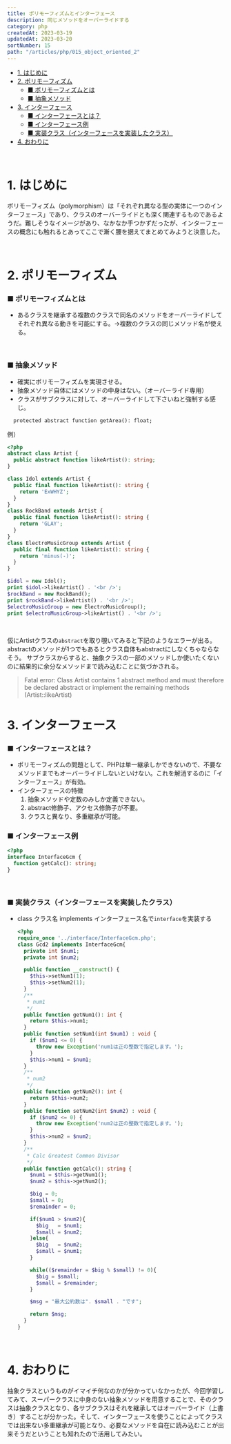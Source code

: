 ```yaml
---
title: ポリモーフィズムとインターフェース
description: 同じメソッドをオーバーライドする
category: php
createdAt: 2023-03-19
updatedAt: 2023-03-20
sortNumber: 15
path: "/articles/php/015_object_oriented_2"
---
```


<nuxt-content-wrapper>


- [1. はじめに](#1-はじめに)
- [2. ポリモーフィズム](#2-ポリモーフィズム)
    - [■ ポリモーフィズムとは](#-ポリモーフィズムとは)
    - [■ 抽象メソッド](#-抽象メソッド)
- [3. インターフェース](#3-インターフェース)
    - [■ インターフェースとは？](#-インターフェースとは)
    - [■ インターフェース例](#-インターフェース例)
    - [■ 実装クラス（インターフェースを実装したクラス）](#-実装クラスインターフェースを実装したクラス)
- [4. おわりに](#4-おわりに)


<br>

# 1. はじめに
ポリモーフィズム（polymorphism）は「それぞれ異なる型の実体に一つのインターフェース」であり、クラスのオーバーライドとも深く関連するものであるようだ。難しそうなイメージがあり、なかなか手つかずだったが、インターフェースの概念にも触れるとあってここで漸く腰を据えてまとめてみようと決意した。

<br>

# 2. ポリモーフィズム
### ■ ポリモーフィズムとは
- あるクラスを継承する複数のクラスで同名のメソッドをオーバーライドしてそれぞれ異なる動きを可能にする。→複数のクラスの同じメソッド名が使える。

<br>

### ■ 抽象メソッド
- 確実にポリモーフィズムを実現させる。
- 抽象メソッド自体にはメソッドの中身はない。（オーバーライド専用）
- クラスがサブクラスに対して、オーバーライドして下さいねと強制する感じ。
```
  protected abstract function getArea(): float;
```

例）
  ```php
  <?php
  abstract class Artist {
    public abstract function likeArtist(): string;
  }

  class Idol extends Artist {
    public final function likeArtist(): string {
      return 'ExWHYZ';
    }
  }
  class RockBand extends Artist {
    public final function likeArtist(): string {
      return 'GLAY';
    }
  }
  class ElectroMusicGroup extends Artist {
    public final function likeArtist(): string {
      return 'minus(-)';
    }
  }

  $idol = new Idol();
  print $idol->likeArtist() . '<br />';
  $rockBand = new RockBand();
  print $rockBand->likeArtist() . '<br />';
  $electroMusicGroup = new ElectroMusicGroup();
  print $electroMusicGroup->likeArtist() . '<br />';

  ```

<br>

仮にArtistクラスの`abstract`を取り覗いてみると下記のようなエラーが出る。
abstractのメソッドが1つでもあるとクラス自体もabstractにしなくちゃならなそう。
サブクラスからすると、抽象クラスの一部のメソッドしか使いたくないのに結果的に余分なメソッドまで読み込むことに気づかされる。

> Fatal error: Class Artist contains 1 abstract method and must therefore be declared abstract or implement the remaining methods (Artist::likeArtist) 

# 3. インターフェース
### ■ インターフェースとは？
- ポリモーフィズムの問題として、PHPは単一継承しかできないので、不要なメソッドまでもオーバーライドしないといけない。これを解消するのに「インターフェース」が有効。
- インターフェースの特徴
  1. 抽象メソッドや定数のみしか定義できない。
  2. abstract修飾子、アクセス修飾子が不要。
  3. クラスと異なり、多重継承が可能。


### ■ インターフェース例
  ```php
 <?php
  interface InterfaceGcm {
    function getCalc(): string;
  }

  ```

<br>

### ■ 実装クラス（インターフェースを実装したクラス）
- class クラス名 implements インターフェース名で`interface`を実装する
  ```php
  <?php
  require_once '../interface/InterfaceGcm.php';
  class Gcd2 implements InterfaceGcm{
    private int $num1;
    private int $num2;

    public function __construct() {
      $this->setNum1(1);
      $this->setNum2(1);
    }
    /**
     * num1
     */
    public function getNum1(): int {
      return $this->num1;
    }
    public function setNum1(int $num1) : void {
      if ($num1 <= 0) {
        throw new Exception('num1は正の整数で指定します。');
      }
      $this->num1 = $num1;
    }
    /**
     * num2
     */
    public function getNum2(): int {
      return $this->num2;
    }
    public function setNum2(int $num2) : void {
      if ($num2 <= 0) {
        throw new Exception('num2は正の整数で指定します。');
      }
      $this->num2 = $num2;
    }
    /**
     * Calc Greatest Common Divisor
     */
    public function getCalc(): string {
      $num1 = $this->getNum1();
      $num2 = $this->getNum2();

      $big = 0;
      $small = 0;
      $remainder = 0;

      if($num1 > $num2){
        $big   = $num1;
        $small = $num2;
      }else{
        $big   = $num2;
        $small = $num1;
      }

      while(($remainder = $big % $small) != 0){
        $big = $small;
        $small = $remainder;
      }

      $msg = "最大公約数は". $small . "です";

      return $msg;
    }
  }

  ```

<br>

# 4. おわりに
抽象クラスというものがイマイチ何なのかが分かっていなかったが、今回学習してみて、スーパークラスに中身のない抽象メソッドを用意することで、そのクラスは抽象クラスとなり、各サブクラスはそれを継承してはオーバーライド（上書き）することが分かった。そして、インターフェースを使うことによってクラスでは出来ない多重継承が可能となり、必要なメソッドを自在に読み込むことが出来そうだということも知れたので活用してみたい。

</nuxt-content-wrapper>
